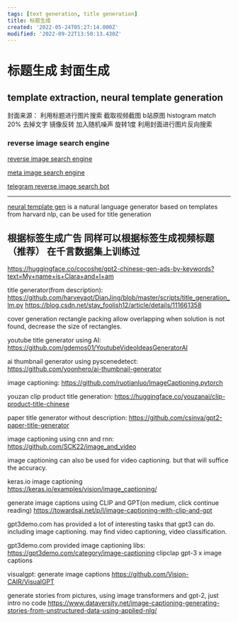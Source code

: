 ```yaml
---
tags: [text generation, title generation]
title: 标题生成
created: '2022-05-24T05:27:14.000Z'
modified: '2022-09-22T13:50:13.430Z'
---
```


# 标题生成 封面生成

## template extraction, neural template generation

封面来源：
利用标题进行图片搜索
截取视频截图
b站原图 histogram match 20% 去掉文字 镜像反转 加入随机噪声 旋转1度
利用封面进行图片反向搜索

### reverse image search engine

[reverse image search engine](https://github.com/kitUIN/PicImageSearch)

[meta image search engine](https://github.com/vivithemage/mrisa)

[telegram reverse image search bot](https://github.com/Nachtalb/reverse_image_search_bot)

__________________________________

[neural template gen](https://github.com/harvardnlp/neural-template-gen) is a natural language generator based on templates from harvard nlp, can be used for title generation

## 根据标签生成广告 同样可以根据标签生成视频标题（推荐） 在千言数据集上训练过
https://huggingface.co/cocoshe/gpt2-chinese-gen-ads-by-keywords?text=My+name+is+Clara+and+I+am

title generator(from description):
https://github.com/harveyaot/DianJing/blob/master/scripts/title_generation_lm.py
https://blog.csdn.net/stay_foolish12/article/details/111661358

cover generation
rectangle packing allow overlapping
when solution is not found, decrease the size of rectangles.

youtube title generator using AI:
https://github.com/gdemos01/YoutubeVideoIdeasGeneratorAI

ai thumbnail generator using pyscenedetect:
https://github.com/yoonhero/ai-thumbnail-generator

image captioning:
https://github.com/ruotianluo/ImageCaptioning.pytorch

youzan clip product title generation:
https://huggingface.co/youzanai/clip-product-title-chinese

paper title generator without description:
https://github.com/csinva/gpt2-paper-title-generator

image captioning using cnn and rnn:
https://github.com/SCK22/image_and_video

image captioning can also be used for video captioning. but that will suffice the accuracy.

keras.io image captioning
https://keras.io/examples/vision/image_captioning/

generate image captions using CLIP and GPT(on medium, click continue reading)
https://towardsai.net/p/l/image-captioning-with-clip-and-gpt

gpt3demo.com has provided a lot of interesting tasks that gpt3 can do. including image captioning. may find video captioning, video classification.

gpt3demo.com provided image captioning libs:
https://gpt3demo.com/category/image-captioning
clipclap
gpt-3 x image captions

visualgpt: generate image captions
https://github.com/Vision-CAIR/VisualGPT

generate stories from pictures, using image transformers and gpt-2, just intro no code
https://www.dataversity.net/image-captioning-generating-stories-from-unstructured-data-using-applied-nlg/
